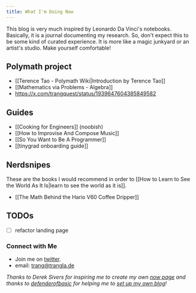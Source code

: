 ```yaml
---
title: What I'm Doing Now
---
```

This blog is very much inspired by Leonardo Da Vinci's notebooks. Basically, it is a journal documenting my research. So, don't expect this to be some kind of curated experience. It is more like a magic junkyard or an artist's studio. Make yourself comfortable!
## Polymath project

- [[Terence Tao - Polymath Wiki|Introduction by Terence Tao]]
- [[Mathematics via Problems - Algebra]]
- https://x.com/trangquest/status/1939647604385849582

## Guides

- [[Cooking for Engineers]] (noobish)
- [[How to Improvise And Compose Music]]
- [[So You Want to Be A Programmer]]
- [[tinygrad onboarding guide]]

## Nerdsnipes

These are the books I would recommend in order to [[How to Learn to See the World As It Is|learn to see the world as it is]].

- [[The Math Behind the Hario V60 Coffee Dripper]]

## TODOs

- [   ] refactor landing page

### Connect with Me
- Join me on [twitter](https://x.com/trangquest).
- email: trang@trangla.de


*Thanks to Derek Sivers for inspiring me to create my own [now page](https://nownownow.com/about) and thanks to [defenderofbasic](https://x.com/DefenderOfBasic) for helping me to [set up my own blog](https://github.com/DefenderOfBasic/obsidian-quartz-template)!*